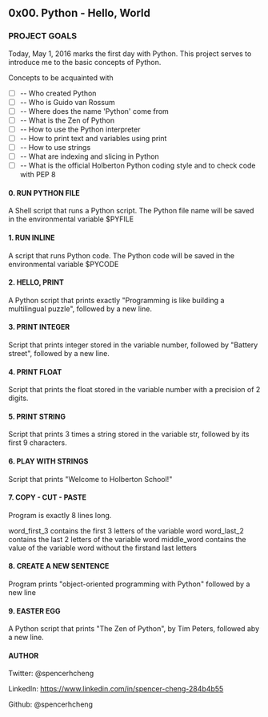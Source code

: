 ## 0x00. Python - Hello, World

### PROJECT GOALS

Today, May 1, 2016 marks the first day with Python. This project serves to introduce me to the basic concepts of Python. 

Concepts to be acquainted with
* [ ] -- Who created Python
* [ ] -- Who is Guido van Rossum
* [ ] -- Where does the name 'Python' come from
* [ ] -- What is the Zen of Python
* [ ] -- How to use the Python interpreter
* [ ] -- How to print text and variables using print
* [ ] -- How to use strings
* [ ] -- What are indexing and slicing in Python
* [ ] -- What is the official Holberton Python coding style and to check code with PEP 8

#### 0. RUN PYTHON FILE
A Shell script that runs a Python script. The Python file name will be saved in the environmental variable $PYFILE

#### 1. RUN INLINE
A script that runs Python code. The Python code will be saved in the environmental variable $PYCODE

#### 2. HELLO, PRINT
A Python script that prints exactly "Programming is like building a multilingual puzzle", followed by a new line.

#### 3. PRINT INTEGER
Script that prints integer stored in the variable number, followed by "Battery street", followed by a new line.

#### 4. PRINT FLOAT
Script that prints the float stored in the variable number with a precision of 2 digits.

#### 5. PRINT STRING
Script that prints 3 times a string stored in the variable str, followed by its first 9 characters.

#### 6. PLAY WITH STRINGS
Script that prints "Welcome to Holberton School!"

#### 7. COPY - CUT - PASTE
Program is exactly 8 lines long.

word_first_3 contains the first 3 letters of the variable word
word_last_2 contains the last 2 letters of the variable word
middle_word contains the value of the variable word without the firstand last letters

#### 8. CREATE A NEW SENTENCE
Program prints "object-oriented programming with Python" followed by a new line

#### 9. EASTER EGG
A Python script that prints "The Zen of Python", by Tim Peters, followed aby a new line.

#### AUTHOR

Twitter: @spencerhcheng

LinkedIn: https://www.linkedin.com/in/spencer-cheng-284b4b55

Github: @spencerhcheng
